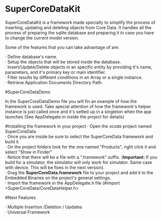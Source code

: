 # SuperCoreDataKit
SuperCoreDataKit is a framework made specially to simplify the process of inserting, updating and deleting objects
from Core Data. It handles all the process of preparing the sqlite database and preparing it in case you have to
change the current model version. 

Some of the features that you can take advantage of are:

· Define database's name.<br>
· Setup the objects that will be stored inside the database.<br>
· Insert/Update/Delete objects in an specific entity by providing it's name, parameters, and it's primary key or
  main identifier.<br>
· Filter results by different conditions in an Array or a single instance.<br>
· Retrieve Application Documents Directory Path.<br>

#SuperCoreDataDemo
<p> In the SuperCoreDataDemo file you will fin an example of how the framework is used. Take special attention
of how the framework's helper instance is just called once and it's setted up in a singleton when the app launches
(See AppDelegate.m inside the project for details)</p>

#Installing the framework in your project
· Open the xcode project named SuperCoreData <br>
· Once you are inside be sure to select the SuperCoreData framework and build it.<br>
· On the project folders look for the one named "Products", right click it and select "Show in Finder"<br>
· Notice that there will be a file with a ".framework" suffix. (<b>Important:</b> If you build for a simulator, 
the simulator will only work for simulator. Same case with device. This will be fixes in the next version).<br>
· Drag the <b>SuperCoreData.framework</b> file to your project and add it to the Embedded Binaries on the project's
general settings. <br>
· Import the framework in the AppDelegate.h file (#import <SuperCoreData/CoreDataHelper.h>

#Next Features

· Multiple Insertion /Deletion / Updates<br>
· Universal Framework<br>




  
